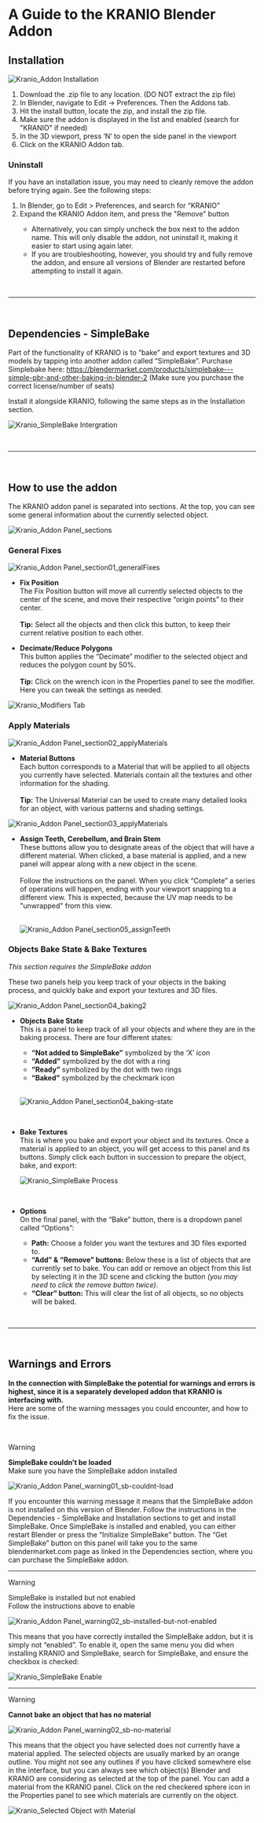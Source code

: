 <h1>A Guide to the KRANIO Blender Addon</h1>

<h2>Installation</h2>

![Kranio_Addon Installation](https://github.com/CasparStanley/KRANIO-Addon/assets/14052888/9223d135-12e6-4c46-a8da-2c46d704bdd9)

<ol>
  <li>Download the .zip file to any location. (DO NOT extract the zip file)</li>
  <li>In Blender, navigate to Edit -> Preferences. Then the Addons tab.</li>
  <li>Hit the install button, locate the zip, and install the zip file.</li>
  <li>Make sure the addon is displayed in the list and enabled (search for "KRANIO" if needed)</li>
  <li>In the 3D viewport, press ‘N’ to open the side panel in the viewport</li>
  <li>Click on the KRANIO Addon tab.</li>
</ol>

<h3>Uninstall</h3>

If you have an installation issue, you may need to cleanly remove the addon before trying again. See the following steps:

<ol>
  <li>In Blender, go to Edit > Preferences, and search for “KRANIO”</li>
  <li>Expand the KRANIO Addon item, and press the "Remove" button</li>
  <ul>
    <li>Alternatively, you can simply uncheck the box next to the addon name. This will only disable the addon, not uninstall it, making it easier to start using again later.</li>
    <li>If you are troubleshooting, however, you should try and fully remove the addon, and ensure all versions of Blender are restarted before attempting to install it again.</li>
  </ul>
</ol>

<br>
<hr>
<br>

<h2>Dependencies - SimpleBake</h2>

Part of the functionality of KRANIO is to “bake” and export textures and 3D models by tapping into another addon called “SimpleBake”.
Purchase Simplebake here: https://blendermarket.com/products/simplebake---simple-pbr-and-other-baking-in-blender-2 
(Make sure you purchase the correct license/number of seats)

Install it alongside KRANIO, following the same steps as in the Installation section.

![Kranio_SimpleBake Intergration](https://github.com/CasparStanley/KRANIO-Addon/assets/14052888/c0a316b4-683f-4296-a994-efb281218b54)

<br>
<hr>
<br>

<h2>How to use the addon</h2>

The KRANIO addon panel is separated into sections. At the top, you can see some general information about the currently selected object.

![Kranio_Addon Panel_sections](https://github.com/CasparStanley/KRANIO-Addon/assets/14052888/61fe29b0-e58a-473a-8211-fb7b92848729)

<h3>General Fixes</h3>

![Kranio_Addon Panel_section01_generalFixes](https://github.com/CasparStanley/KRANIO-Addon/assets/14052888/719b8479-0ef0-4f36-895e-4c7b77d2fc04)

<ul>
  <li><b>Fix Position</b></li>
  The Fix Position button will move all currently selected objects to the center of the scene, and move their respective “origin points” to their center.
  <br><br><b>Tip:</b> Select all the objects and then click this button, to keep their current relative position to each other.
</ul>

<ul>
  <li><b>Decimate/Reduce Polygons</b></li>
  This button applies the “Decimate” modifier to the selected object and reduces the polygon count by 50%.
  <br><br><b>Tip:</b> Click on the wrench icon in the Properties panel to see the modifier. Here you can tweak the settings as needed.
</ul>

![Kranio_Modifiers Tab](https://github.com/CasparStanley/KRANIO-Addon/assets/14052888/e0f2ba0e-9015-4857-9283-76f734eb8e52)

<h3>Apply Materials</h3>

![Kranio_Addon Panel_section02_applyMaterials](https://github.com/CasparStanley/KRANIO-Addon/assets/14052888/54d70f26-cce0-4227-b5f2-7b5db8f32e97)

<ul>
  <li><b>Material Buttons</b></li>
  Each button corresponds to a Material that will be applied to all objects you currently have selected. Materials contain all the textures and other information for the shading.
  <br><br><b>Tip:</b> The Universal Material can be used to create many detailed looks for an object, with various patterns and shading settings.
</ul>

![Kranio_Addon Panel_section03_applyMaterials](https://github.com/CasparStanley/KRANIO-Addon/assets/14052888/6c7f5e32-1768-4540-adf4-9294dd704e18)

<ul>
  <li><b>Assign Teeth, Cerebellum, and Brain Stem</b></li>
  These buttons allow you to designate areas of the object that will have a different material. When clicked, a base material is applied, and a new panel will appear along with a new object in the scene.
  <br><br>Follow the instructions on the panel. When you click “Complete” a series of operations will happen, ending with your viewport snapping to a different view. This is expected, because the UV map needs to be "unwrapped" from this view.
  <br><br>

  ![Kranio_Addon Panel_section05_assignTeeth](https://github.com/CasparStanley/KRANIO-Addon/assets/14052888/0c56a581-a129-4539-a5eb-51fbbab1f19e)

</ul>

<h3>Objects Bake State & Bake Textures</h3>

<em>This section requires the SimpleBake addon</em>

These two panels help you keep track of your objects in the baking process, and quickly bake and export your textures and 3D files.

![Kranio_Addon Panel_section04_baking2](https://github.com/CasparStanley/KRANIO-Addon/assets/14052888/44594b88-b00d-45f1-9637-e5abc17c7847)

<ul>
  <li><b>Objects Bake State</b></li>
  This is a panel to keep track of all your objects and where they are in the baking process. There are four different states:
  <ul>
    <li><b>“Not added to SimpleBake”</b> symbolized by the ‘X’ icon</li>
    <li><b>“Added”</b> symbolized by the dot with a ring</li>
    <li><b>“Ready”</b> symbolized by the dot with two rings</li>
    <li><b>“Baked”</b> symbolized by the checkmark icon</li>
  </ul>
  <br>
  
  ![Kranio_Addon Panel_section04_baking-state](https://github.com/CasparStanley/KRANIO-Addon/assets/14052888/cb6d7a8a-3789-4b72-8ca7-cfc35cef094e)

</ul>
<br>
<ul>
  <li><b>Bake Textures</b></li>
  This is where you bake and export your object and its textures. Once a material is applied to an object, you will get access to this panel and its buttons. Simply click each button in succession to prepare the object, bake, and export:
  <br>
  
  ![Kranio_SimpleBake Process](https://github.com/CasparStanley/KRANIO-Addon/assets/14052888/77e49323-b06e-440f-9486-16abb186a39b)

</ul>
<br>
<ul>
  <li><b>Options</b></li>
  On the final panel, with the “Bake” button, there is a dropdown panel called “Options”:
  <ul>
    <li><b>Path:</b> Choose a folder you want the textures and 3D files exported to.</li>
    <li><b>“Add” & “Remove” buttons:</b> Below these is a list of objects that are currently set to bake. You can add or remove an object from this list by selecting it in the 3D scene and clicking the button <em>(you may need to click the remove button twice)</em>.</li>
    <li><b>“Clear” button:</b> This will clear the list of all objects, so no objects will be baked.</li>
  </ul>
</ul>

<br>
<hr>
<br>

<h2>Warnings and Errors</h2>

<b>In the connection with SimpleBake the potential for warnings and errors is highest, since it is a separately developed addon that KRANIO is interfacing with.</b>
<br>Here are some of the warning messages you could encounter, and how to fix the issue.

<br>

> [!WARNING]
> <b>SimpleBake couldn’t be loaded</b>
> <br>Make sure you have the SimpleBake addon installed
>
> ![Kranio_Addon Panel_warning01_sb-couldnt-load](https://github.com/CasparStanley/KRANIO-Addon/assets/14052888/15248f95-c920-4af7-b113-ea1a61378c9b)
>
> If you encounter this warning message it means that the SimpleBake addon is not installed on this version of Blender. Follow the instructions in the Dependencies - SimpleBake and Installation sections to get and install SimpleBake.
> Once SimpleBake is installed and enabled, you can either restart Blender or press the “Initialize SimpleBake” button.
> The “Get SimpleBake” button on this panel will take you to the same blendermarket.com page as linked in the Dependencies section, where you can purchase the SimpleBake addon.

<hr>

> [!WARNING]
> SimpleBake is installed but not enabled
> <br>Follow the instructions above to enable
>
> ![Kranio_Addon Panel_warning02_sb-installed-but-not-enabled](https://github.com/CasparStanley/KRANIO-Addon/assets/14052888/cc545ba4-7a9c-4cb7-9a90-e8113cf29faf)
>
> This means that you have correctly installed the SimpleBake addon, but it is simply not “enabled”. To enable it, open the same menu you did when installing KRANIO and SimpleBake, search for SimpleBake, and ensure the checkbox is checked:
>
> ![Kranio_SimpleBake Enable](https://github.com/CasparStanley/KRANIO-Addon/assets/14052888/8d4dc17e-0cce-4ea0-95c6-41eff84537f2)

<hr>

> [!WARNING]
> <b>Cannot bake an object that has no material</b>
> 
> ![Kranio_Addon Panel_warning02_sb-no-material](https://github.com/CasparStanley/KRANIO-Addon/assets/14052888/888aaa74-a570-4992-a323-64569e524fc8)
>
> This means that the object you have selected does not currently have a material applied.
> The selected objects are usually marked by an orange outline. You might not see any outlines if you have clicked somewhere else in the interface, but you can always see which object(s) Blender and KRANIO are considering as selected at the top of the panel.
> You can add a material from the KRANIO panel. Click on the red checkered sphere icon in the Properties panel to see which materials are currently on the object.
>
> ![Kranio_Selected Object with Material](https://github.com/CasparStanley/KRANIO-Addon/assets/14052888/54510158-fe41-4b92-bf51-f0d380ae2bf4)




